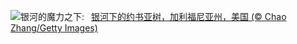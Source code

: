 ![](https://www.bing.com/th?id=OHR.JoshuaStars_ZH-CN1375098210_UHD.jpg&w=1000)银河的魔力之下:&nbsp;&ensp;[银河下的约书亚树，加利福尼亚州，美国 (© Chao Zhang/Getty Images)](https://www.bing.com/th?id=OHR.JoshuaStars_ZH-CN1375098210_UHD.jpg)
<br><br/>
